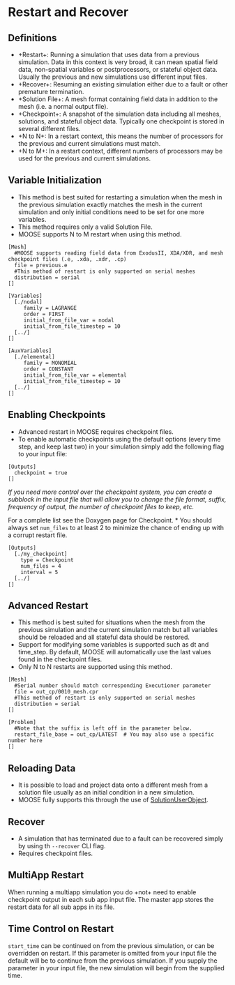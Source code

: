 # Restart and Recover

## Definitions

- +Restart+: Running a simulation that uses data from a previous simulation. Data in this context is very broad, it can mean spatial field data, non-spatial variables or postprocessors, or stateful object data. Usually the previous and new simulations use different input files.
- +Recover+: Resuming an existing simulation either due to a fault or other premature termination.
- +Solution File+: A mesh format containing field data in addition to the mesh (i.e. a normal output file).
- +Checkpoint+: A snapshot of the simulation data including all meshes, solutions, and stateful object data. Typically one checkpoint is stored in several different files.
- +N to N+: In a restart context, this means the number of processors for the previous and current simulations must match.
- +N to M+: In a restart context, different numbers of processors may be used for the previous and current simulations.

## Variable Initialization

- This method is best suited for restarting a simulation when the mesh in the previous simulation exactly matches the mesh in the current simulation and only initial conditions need to be set for one more variables.
- This method requires only a valid Solution File.
- MOOSE supports N to M restart when using this method.

```puppet
[Mesh]
  #MOOSE supports reading field data from ExodusII, XDA/XDR, and mesh checkpoint files (.e, .xda, .xdr, .cp)
  file = previous.e
  #This method of restart is only supported on serial meshes
  distribution = serial
[]

[Variables]
  [./nodal]
     family = LAGRANGE
     order = FIRST
     initial_from_file_var = nodal
     initial_from_file_timestep = 10
  [../]
[]

[AuxVariables]
  [./elemental]
     family = MONOMIAL
     order = CONSTANT
     initial_from_file_var = elemental
     initial_from_file_timestep = 10
  [../]
[]
```

## Enabling Checkpoints

- Advanced restart in MOOSE requires checkpoint files.
- To enable automatic checkpoints using the default options (every time step, and keep last two) in your simulation simply add the following flag to your input file:

```puppet
[Outputs]
  checkpoint = true
[]
```

*If you need more control over the checkpoint system, you can create a subblock in the input file that will allow you to change the file format, suffix, frequency of output, the number of checkpoint files to keep, etc.*

For a complete list see the Doxygen page for Checkpoint. * You should always set `num_files` to at least 2 to minimize the chance of ending up with a corrupt restart file.

```puppet
[Outputs]
  [./my_checkpoint]
    type = Checkpoint
    num_files = 4
    interval = 5
  [../]
[]
```

## Advanced Restart

- This method is best suited for situations when the mesh from the previous simulation and the current simulation match but all variables should be reloaded and all stateful data should be restored.
- Support for modifying some variables is supported such as dt and time_step. By default, MOOSE will automatically use the last values found in the checkpoint files.
- Only N to N restarts are supported using this method.

```puppet
[Mesh]
  #Serial number should match corresponding Executioner parameter
  file = out_cp/0010_mesh.cpr
  #This method of restart is only supported on serial meshes
  distribution = serial
[]

[Problem]
  #Note that the suffix is left off in the parameter below.
  restart_file_base = out_cp/LATEST  # You may also use a specific number here
[]
```

## Reloading Data

- It is possible to load and project data onto a different mesh from a solution file usually as an initial condition in a new simulation.
- MOOSE fully supports this through the use of [SolutionUserObject](SolutionUserObject.md).

## Recover

- A simulation that has terminated due to a fault can be recovered simply by using th `--recover` CLI flag.
- Requires checkpoint files.

## MultiApp Restart

When running a multiapp simulation you do +not+ need to enable checkpoint output in each sub app input file. The master app stores the restart data for all sub apps in its file.

## Time Control on Restart

`start_time` can be continued on from the previous simulation, or can be overridden on restart. If this parameter is omitted from your input file
the default will be to continue from the previous simulation. If you supply the parameter in your input file, the new simulation will begin from
the supplied time.